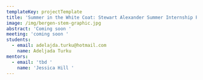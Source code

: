 ```yaml
---
templateKey: projectTemplate
title: 'Summer in the White Coat: Stewart Alexander Summer Internship Program'
image: /img/bergen-stem-graphic.jpg
abstract: 'Coming soon '
meeting: 'coming soon '
students:
  - email: adelajda.turku@hotmail.com
    name: Adeljada Turku
mentors:
  - email: 'tbd '
    name: 'Jessica Hill '
---
```


